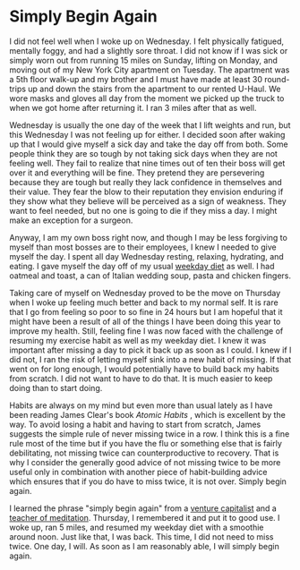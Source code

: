 # Simply Begin Again

I did not feel well when I woke up on Wednesday. I felt physically fatigued, mentally foggy, and had a slightly sore throat. I did not know if I was sick or simply worn out from running 15 miles on Sunday, lifting on Monday, and moving out of my New York City apartment on Tuesday. The apartment was a 5th floor walk-up and my brother and I must have made at least 30 round-trips up and down the stairs from the apartment to our rented U-Haul. We wore masks and gloves all day from the moment we picked up the truck to when we got home after returning it. I ran 3 miles after that as well.

Wednesday is usually the one day of the week that I lift weights and run, but this Wednesday I was not feeling up for either. I decided soon after waking up that I would give myself a sick day and take the day off from both. Some people think they are so tough by not taking sick days when they are not feeling well. They fail to realize that nine times out of ten their boss will get over it and everything will be fine. They pretend they are persevering because they are tough but really they lack confidence in themselves and their value. They fear the blow to their reputation they envision enduring if they show what they believe will be perceived as a sign of weakness. They want to feel needed, but no one is going to die if they miss a day. I might make an exception for a surgeon.

Anyway, I am my own boss right now, and though I may be less forgiving to myself than most bosses are to their employees, I knew I needed to give myself the day. I spent all day Wednesday resting, relaxing, hydrating, and eating. I gave myself the day off of my usual [weekday diet](https://blogofjake.com/2020/01/21/the-gluten-free-vegan-diet-intermittent-fasting-and-green-smoothies/) as well. I had oatmeal and toast, a can of Italian wedding soup, pasta and chicken fingers.

Taking care of myself on Wednesday proved to be the move on Thursday when I woke up feeling much better and back to my normal self. It is rare that I go from feeling so poor to so fine in 24 hours but I am hopeful that it might have been a result of all of the things I have been doing this year to improve my health. Still, feeling fine I was now faced with the challenge of resuming my exercise habit as well as my weekday diet. I knew it was important after missing a day to pick it back up as soon as I could. I knew if I did not, I ran the risk of letting myself sink into a new habit of missing. If that went on for long enough, I would potentially have to build back my habits from scratch. I did not want to have to do that. It is much easier to keep doing than to start doing.

Habits are always on my mind but even more than usual lately as I have been reading James Clear's book _Atomic Habits_ , which is excellent by the way. To avoid losing a habit and having to start from scratch, James suggests the simple rule of never missing twice in a row. I think this is a fine rule most of the time but if you have the flu or something else that is fairly debilitating, not missing twice can counterproductive to recovery. That is why I consider the generally good advice of not missing twice to be more useful only in combination with another piece of habit-building advice which ensures that if you do have to miss twice, it is not over. Simply begin again.

I learned the phrase "simply begin again" from a [venture capitalist](https://feld.com/archives/2019/12/bfeld-v54-0.html) and a [teacher of meditation](https://insighttimer.com/josephgoldstein/guided-meditations/simply-begin-again). Thursday, I remembered it and put it to good use. I woke up, ran 5 miles, and resumed my weekday diet with a smoothie around noon. Just like that, I was back. This time, I did not need to miss twice. One day, I will. As soon as I am reasonably able, I will simply begin again.
